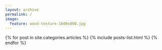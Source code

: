 ```yaml
---
layout: archive
permalink: /
image:
  feature: wood-texture-1600x800.jpg
---
```


<div class="tiles">
{% for post in site.categories.articles %}
    {% include posts-list.html %}
{% endfor %}
</div><!-- /.tiles -->
